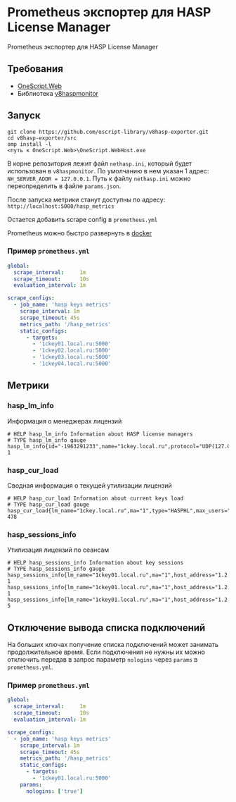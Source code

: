 # Prometheus экспортер для HASP License Manager

Prometheus экспортер для HASP License Manager

## Требования
* [OneScript.Web](https://github.com/EvilBeaver/OneScript.Web)
* Библиотека [v8haspmonitor](https://github.com/oscript-library/v8haspmonitor)

## Запуск
```
git clone https://github.com/oscript-library/v8hasp-exporter.git
cd v8hasp-exporter/src
omp install -l
<путь к OneScript.Web>\OneScript.WebHost.exe
```
 
В корне репозитория лежит файл `nethasp.ini`, который будет использован в `v8haspmonitor`.
По умолчанию в нем указан 1 адрес: `NH_SERVER_ADDR = 127.0.0.1`.
Путь к файлу `nethasp.ini` можно переопределить в файле `params.json`.

После запуска метрики станут доступны по адресу: `http://localhost:5000/hasp_metrics`

Остается добавить scrape config в `prometheus.yml`

Prometheus можно быстро развернуть в [docker](https://prometheus.io/docs/prometheus/latest/installation/#using-docker)

### Пример `prometheus.yml`
```yml
global:
  scrape_interval:     1m
  scrape_timeout:      10s
  evaluation_interval: 1m

scrape_configs:
  - job_name: 'hasp keys metrics'
    scrape_interval: 1m
    scrape_timeout: 45s
    metrics_path: '/hasp_metrics'
    static_configs:
      - targets:
        - '1ckey01.local.ru:5000'
        - '1ckey02.local.ru:5000'
        - '1ckey03.local.ru:5000'
        - '1ckey04.local.ru:5000'
```
## Метрики

### hasp_lm_info
Информация о менеджерах лицензий
```
# HELP hasp_lm_info Information about HASP license managers
# TYPE hasp_lm_info gauge
hasp_lm_info{id="-1963291233",name="1ckey.local.ru",protocol="UDP(127.0.0.1)"} 1
```

### hasp_cur_load
Сводная информация о текущей утилизации лицензий
```
# HELP hasp_cur_load Information about current keys load
# TYPE hasp_cur_load gauge
hasp_cur_load{lm_name="1ckey.local.ru",ma="1",type="HASPHL",max_users="500"} 478
```

### hasp_sessions_info
Утилизация лицензий по сеансам
```
# HELP hasp_sessions_info Information about key sessions
# TYPE hasp_sessions_info gauge
hasp_sessions_info{lm_name="1ckey01.local.ru",ma="1",host_address="1.2.11.85",host_name="srv.local.ru"} 1
hasp_sessions_info{lm_name="1ckey01.local.ru",ma="1",host_address="1.2.11.18",host_name="pc.local.ru"} 1
hasp_sessions_info{lm_name="1ckey01.local.ru",ma="1",host_address="1.2.10.47",host_name="term.local.ru"} 5

```

## Отключение вывода списка подключений
На больших ключах получение списка подключений может занимать продолжительное время. Если подключения не нужны их можно отключить передав в запрос параметр `nologins` через `params` в `prometheus.yml`.

### Пример `prometheus.yml` 
```yml
global:
  scrape_interval:     1m
  scrape_timeout:      10s
  evaluation_interval: 1m

scrape_configs:
  - job_name: 'hasp keys metrics'
    scrape_interval: 1m
    scrape_timeout: 45s
    metrics_path: '/hasp_metrics'
    static_configs:
      - targets:
        - '1ckey01.local.ru:5000'
    params:
      nologins: ['true']
```
